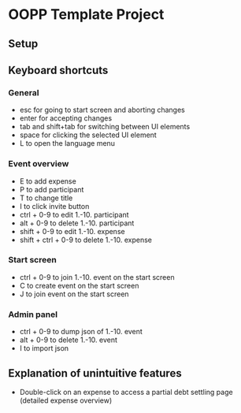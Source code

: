# OOPP Template Project

## Setup

## Keyboard shortcuts
### General
- esc for going to start screen and aborting changes
- enter for accepting changes
- tab and shift+tab for switching between UI elements
- space for clicking the selected UI element
- L to open the language menu
### Event overview
- E to add expense
- P to add participant
- T to change title
- I to click invite button
- ctrl + 0-9 to edit 1.-10. participant
- alt + 0-9 to delete 1.-10. participant
- shift + 0-9 to edit 1.-10. expense
- shift + ctrl + 0-9 to delete 1.-10. expense
### Start screen
- ctrl + 0-9 to join 1.-10. event on the start screen
- C to create event on the start screen
- J to join event on the start screen
### Admin panel
- ctrl + 0-9 to dump json of 1.-10. event
- alt + 0-9 to delete 1.-10. event
- I to import json

## Explanation of unintuitive features
- Double-click on an expense to access a partial debt settling page (detailed expense overview)